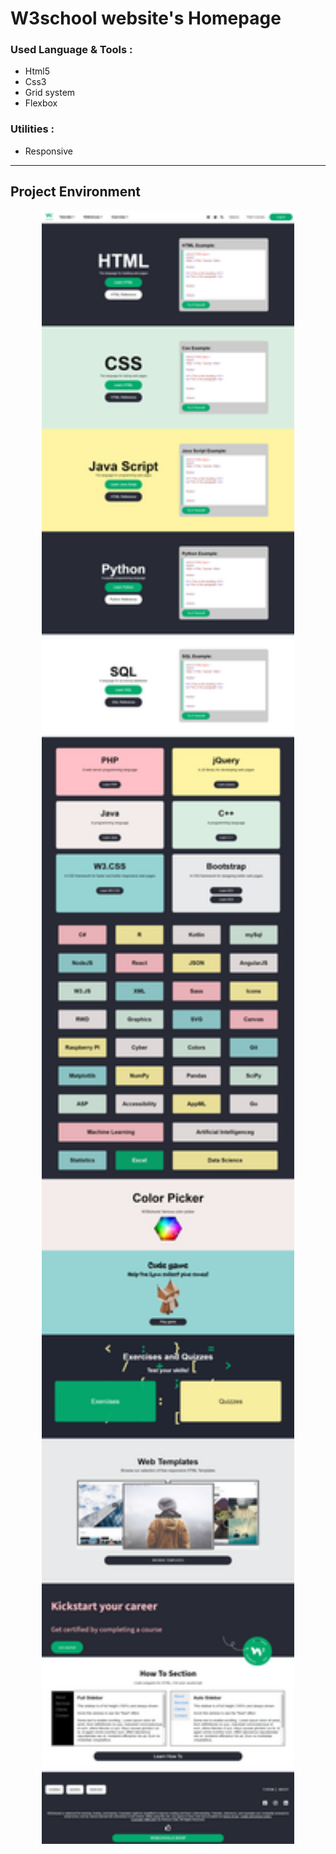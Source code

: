 # W3school website's Homepage
### Used Language & Tools :
- Html5
- Css3
- Grid system
- Flexbox
### Utilities :
- Responsive
---
## Project Environment
<p align="center">
  <kbd>
   <img  src="https://github.com/gooddevil79/w3school-homepage/blob/master/full-webpage.png" width="80%" style="border:2pxsolid;"></kbd>
</p>
